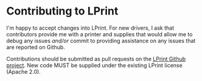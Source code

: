 Contributing to LPrint
======================

I'm happy to accept changes into LPrint.  For new drivers, I ask that
contributors provide me with a printer and supplies that would allow me to
debug any issues *and/or* commit to providing assistance on any issues that
are reported on Github.

Contributions should be submitted as pull requests on the
[LPrint Github project](https://github.com/michaelrsweet/lprint).  New code
MUST be supplied under the existing LPrint license (Apache 2.0).
